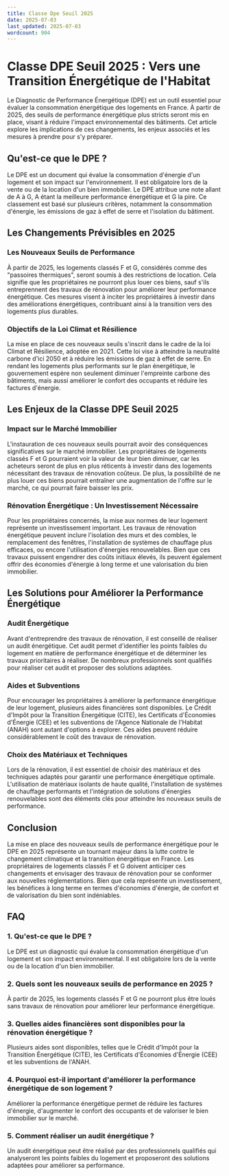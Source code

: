 ```yaml
---
title: Classe Dpe Seuil 2025
date: 2025-07-03
last_updated: 2025-07-03
wordcount: 904
---
```


# Classe DPE Seuil 2025 : Vers une Transition Énergétique de l'Habitat

Le Diagnostic de Performance Énergétique (DPE) est un outil essentiel pour évaluer la consommation énergétique des logements en France. À partir de 2025, des seuils de performance énergétique plus stricts seront mis en place, visant à réduire l'impact environnemental des bâtiments. Cet article explore les implications de ces changements, les enjeux associés et les mesures à prendre pour s'y préparer.

## Qu'est-ce que le DPE ?

Le DPE est un document qui évalue la consommation d'énergie d'un logement et son impact sur l'environnement. Il est obligatoire lors de la vente ou de la location d'un bien immobilier. Le DPE attribue une note allant de A à G, A étant la meilleure performance énergétique et G la pire. Ce classement est basé sur plusieurs critères, notamment la consommation d'énergie, les émissions de gaz à effet de serre et l'isolation du bâtiment.

## Les Changements Prévisibles en 2025

### Les Nouveaux Seuils de Performance

À partir de 2025, les logements classés F et G, considérés comme des "passoires thermiques", seront soumis à des restrictions de location. Cela signifie que les propriétaires ne pourront plus louer ces biens, sauf s'ils entreprennent des travaux de rénovation pour améliorer leur performance énergétique. Ces mesures visent à inciter les propriétaires à investir dans des améliorations énergétiques, contribuant ainsi à la transition vers des logements plus durables.

### Objectifs de la Loi Climat et Résilience

La mise en place de ces nouveaux seuils s'inscrit dans le cadre de la loi Climat et Résilience, adoptée en 2021. Cette loi vise à atteindre la neutralité carbone d'ici 2050 et à réduire les émissions de gaz à effet de serre. En rendant les logements plus performants sur le plan énergétique, le gouvernement espère non seulement diminuer l'empreinte carbone des bâtiments, mais aussi améliorer le confort des occupants et réduire les factures d'énergie.

## Les Enjeux de la Classe DPE Seuil 2025

### Impact sur le Marché Immobilier

L'instauration de ces nouveaux seuils pourrait avoir des conséquences significatives sur le marché immobilier. Les propriétaires de logements classés F et G pourraient voir la valeur de leur bien diminuer, car les acheteurs seront de plus en plus réticents à investir dans des logements nécessitant des travaux de rénovation coûteux. De plus, la possibilité de ne plus louer ces biens pourrait entraîner une augmentation de l'offre sur le marché, ce qui pourrait faire baisser les prix.

### Rénovation Énergétique : Un Investissement Nécessaire

Pour les propriétaires concernés, la mise aux normes de leur logement représente un investissement important. Les travaux de rénovation énergétique peuvent inclure l'isolation des murs et des combles, le remplacement des fenêtres, l'installation de systèmes de chauffage plus efficaces, ou encore l'utilisation d'énergies renouvelables. Bien que ces travaux puissent engendrer des coûts initiaux élevés, ils peuvent également offrir des économies d'énergie à long terme et une valorisation du bien immobilier.

## Les Solutions pour Améliorer la Performance Énergétique

### Audit Énergétique

Avant d'entreprendre des travaux de rénovation, il est conseillé de réaliser un audit énergétique. Cet audit permet d'identifier les points faibles du logement en matière de performance énergétique et de déterminer les travaux prioritaires à réaliser. De nombreux professionnels sont qualifiés pour réaliser cet audit et proposer des solutions adaptées.

### Aides et Subventions

Pour encourager les propriétaires à améliorer la performance énergétique de leur logement, plusieurs aides financières sont disponibles. Le Crédit d'Impôt pour la Transition Énergétique (CITE), les Certificats d'Économies d'Énergie (CEE) et les subventions de l'Agence Nationale de l'Habitat (ANAH) sont autant d'options à explorer. Ces aides peuvent réduire considérablement le coût des travaux de rénovation.

### Choix des Matériaux et Techniques

Lors de la rénovation, il est essentiel de choisir des matériaux et des techniques adaptés pour garantir une performance énergétique optimale. L'utilisation de matériaux isolants de haute qualité, l'installation de systèmes de chauffage performants et l'intégration de solutions d'énergies renouvelables sont des éléments clés pour atteindre les nouveaux seuils de performance.

## Conclusion

La mise en place des nouveaux seuils de performance énergétique pour le DPE en 2025 représente un tournant majeur dans la lutte contre le changement climatique et la transition énergétique en France. Les propriétaires de logements classés F et G doivent anticiper ces changements et envisager des travaux de rénovation pour se conformer aux nouvelles réglementations. Bien que cela représente un investissement, les bénéfices à long terme en termes d'économies d'énergie, de confort et de valorisation du bien sont indéniables.

## FAQ

### 1. Qu'est-ce que le DPE ?

Le DPE est un diagnostic qui évalue la consommation énergétique d'un logement et son impact environnemental. Il est obligatoire lors de la vente ou de la location d'un bien immobilier.

### 2. Quels sont les nouveaux seuils de performance en 2025 ?

À partir de 2025, les logements classés F et G ne pourront plus être loués sans travaux de rénovation pour améliorer leur performance énergétique.

### 3. Quelles aides financières sont disponibles pour la rénovation énergétique ?

Plusieurs aides sont disponibles, telles que le Crédit d'Impôt pour la Transition Énergétique (CITE), les Certificats d'Économies d'Énergie (CEE) et les subventions de l'ANAH.

### 4. Pourquoi est-il important d'améliorer la performance énergétique de son logement ?

Améliorer la performance énergétique permet de réduire les factures d'énergie, d'augmenter le confort des occupants et de valoriser le bien immobilier sur le marché.

### 5. Comment réaliser un audit énergétique ?

Un audit énergétique peut être réalisé par des professionnels qualifiés qui analyseront les points faibles du logement et proposeront des solutions adaptées pour améliorer sa performance.
